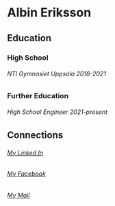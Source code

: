 # Albin Eriksson



## Education

### High School
###### NTI Gymnasiet Uppsala 2018-2021

### Further Education
###### High School Engineer 2021-present

## Connections

###### [My Linked In](https://www.linkedin.com/in/albin-eriksson-165838223/ "My Linked In")
###### [My Facebook](https://www.linkedin.com/in/albin-eriksson-165838223/ "My Facebook")
###### [My Mail](mailto:erikssonalbin02@gmail.com/ "My Mail")
